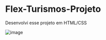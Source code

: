 # Flex-Turismos-Projeto

Desenvolvi esse projeto em HTML/CSS 

![image](https://user-images.githubusercontent.com/82392045/172866315-4e1de100-55bc-4727-9cc0-611afe88d5fe.png)
